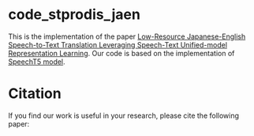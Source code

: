 # code_stprodis_jaen

This is the implementation of the paper [Low-Resource Japanese-English Speech-to-Text Translation Leveraging Speech-Text Unified-model Representation Learning](https://sigul-2023.ilc.cnr.it/wp-content/uploads/2023/08/29_Paper.pdf). Our code is based on the implementation of [SpeechT5 model](https://github.com/microsoft/SpeechT5/tree/main/SpeechT5).

# Citation
If you find our work is useful in your research, please cite the following paper:
